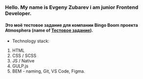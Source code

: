 ### Hello. My name is Evgeny Zubarev i am junior Frontend Developer. 

#### Это моё тестовое задание для компании Bingo Boom проекта Atmosphera (name of [Тестовое задание](https://eozubarev.github.io/mobile-page)).

* Technology stack:
 1. HTML
 1. CSS / SCSS
 1. JS / Native
 1. GULP.js
 1. BEM - naming, Git, VS Code, Figma.

